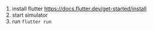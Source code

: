 1. install flutter https://docs.flutter.dev/get-started/install
1. start simulator
1. run `flutter run`
